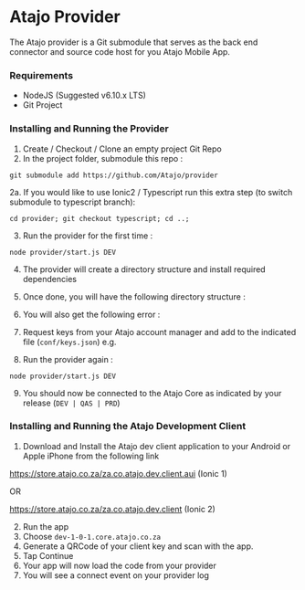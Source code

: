 # Atajo Provider

The Atajo provider is a Git submodule that serves as the back end connector and source code host for you Atajo Mobile App.  

### Requirements
- NodeJS (Suggested v6.10.x LTS) 
- Git Project

### Installing and Running the Provider
1. Create / Checkout / Clone an empty project Git Repo
2. In the project folder, submodule this repo : 

```git submodule add https://github.com/Atajo/provider```

2a. If you would like to use Ionic2 / Typescript run this extra step (to switch submodule to typescript branch): 
    
    cd provider; git checkout typescript; cd ..;

3. Run the provider for the first time : 

```node provider/start.js DEV```

4. The provider will create a directory structure and install required dependencies
5. Once done, you will have the following directory structure : 

6. You will also get the following error : 

7. Request keys from your Atajo account manager and add to the indicated file (```conf/keys.json```) e.g. 


8. Run the provider again : 

```node provider/start.js DEV```

9. You should now be connected to the Atajo Core as indicated by your release (```DEV | QAS | PRD```) 


### Installing and Running the Atajo Development Client
1. Download and Install the Atajo dev client application to your Android or Apple iPhone from the following link 

https://store.atajo.co.za/za.co.atajo.dev.client.aui (Ionic 1)

OR

https://store.atajo.co.za/za.co.atajo.dev.client  (Ionic 2) 


2. Run the app
3. Choose ```dev-1-0-1.core.atajo.co.za```
3. Generate a QRCode of your client key and scan with the app. 
4. Tap Continue
5. Your app will now load the code from your provider
6. You will see a connect event on your provider log

